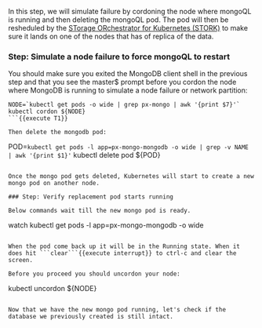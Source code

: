 In this step, we will simulate failure by cordoning the node where mongoQL is running and then deleting the mongoQL pod. The pod will then be resheduled by the [STorage ORchestrator for Kubernetes (STORK)](https://github.com/libopenstorage/stork/) to make sure it lands on one of the nodes that has of replica of the data.

### Step: Simulate a node failure to force mongoQL to restart

You should make sure you exited the MongoDB client shell in the previous step and that you see the master$ prompt before you cordon the node where MongoDB is running to simulate a node failure or network partition:
```
NODE=`kubectl get pods -o wide | grep px-mongo | awk '{print $7}'`
kubectl cordon ${NODE}
```{{execute T1}}

Then delete the mongodb pod:
```
POD=`kubectl get pods -l app=px-mongo-mongodb -o wide | grep -v NAME | awk '{print $1}'`
kubectl delete pod ${POD}
```{{execute T1}}

Once the mongo pod gets deleted, Kubernetes will start to create a new mongo pod on another node.

### Step: Verify replacement pod starts running

Below commands wait till the new mongo pod is ready.
```
watch kubectl get pods -l app=px-mongo-mongodb -o wide
```{{execute T1}}

When the pod come back up it will be in the Running state. When it does hit ```clear```{{execute interrupt}} to ctrl-c and clear the screen.

Before you proceed you should uncordon your node:
```
kubectl uncordon ${NODE}
```{{execute T1}}

Now that we have the new mongo pod running, let's check if the database we previously created is still intact.
